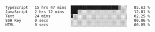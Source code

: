 <!--START_SECTION:waka-->

```text
TypeScript   15 hrs 47 mins  █████████████████████▒░░░   85.63 %
JavaScript   2 hrs 12 mins   ███░░░░░░░░░░░░░░░░░░░░░░   12.01 %
Text         24 mins         ▓░░░░░░░░░░░░░░░░░░░░░░░░   02.25 %
SSH Key      0 secs          ░░░░░░░░░░░░░░░░░░░░░░░░░   00.06 %
HTML         0 secs          ░░░░░░░░░░░░░░░░░░░░░░░░░   00.05 %
```

<!--END_SECTION:waka-->


<!--
**Leorio21/Leorio21** is a ✨ _special_ ✨ repository because its `README.md` (this file) appears on your GitHub profile.

Here are some ideas to get you started:

- 🔭 I’m currently working on ...
- 🌱 I’m currently learning ...
- 👯 I’m looking to collaborate on ...
- 🤔 I’m looking for help with ...
- 💬 Ask me about ...
- 📫 How to reach me: ...
- 😄 Pronouns: ...
- ⚡ Fun fact: ...
-->
